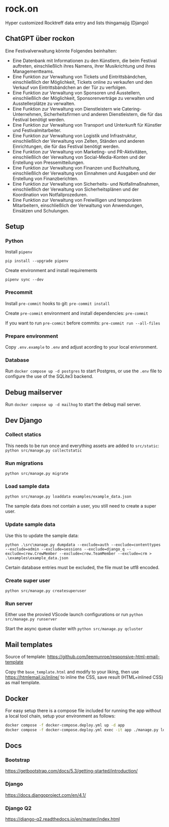 # rock.on

Hyper customized Rocktreff data entry and lists thingamajig (Django)

## ChatGPT über rockon

Eine Festivalverwaltung könnte Folgendes beinhalten:

- Eine Datenbank mit Informationen zu den Künstlern, die beim Festival auftreten, einschließlich ihres Namens, ihrer Musikrichtung und ihres Managementteams.
- Eine Funktion zur Verwaltung von Tickets und Eintrittsbändchen, einschließlich der Möglichkeit, Tickets online zu verkaufen und den Verkauf von Eintrittsbändchen an der Tür zu verfolgen.
- Eine Funktion zur Verwaltung von Sponsoren und Ausstellern, einschließlich der Möglichkeit, Sponsorenverträge zu verwalten und Ausstellerplätze zu verwalten.
- Eine Funktion zur Verwaltung von Dienstleistern wie Catering-Unternehmen, Sicherheitsfirmen und anderen Dienstleistern, die für das Festival benötigt werden.
- Eine Funktion zur Verwaltung von Transport und Unterkunft für Künstler und Festivalmitarbeiter.
- Eine Funktion zur Verwaltung von Logistik und Infrastruktur, einschließlich der Verwaltung von Zelten, Ständen und anderen Einrichtungen, die für das Festival benötigt werden.
- Eine Funktion zur Verwaltung von Marketing- und PR-Aktivitäten, einschließlich der Verwaltung von Social-Media-Konten und der Erstellung von Pressemitteilungen.
- Eine Funktion zur Verwaltung von Finanzen und Buchhaltung, einschließlich der Verwaltung von Einnahmen und Ausgaben und der Erstellung von Finanzberichten.
- Eine Funktion zur Verwaltung von Sicherheits- und Notfallmaßnahmen, einschließlich der Verwaltung von Sicherheitsplänen und der Koordination von Notfallprozeduren.
- Eine Funktion zur Verwaltung von Freiwilligen und temporären Mitarbeitern, einschließlich der Verwaltung von Anwendungen, Einsätzen und Schulungen.

## Setup

### Python

Install `pipenv`

`pip install --upgrade pipenv`

Create environment and install requirements

`pipenv sync --dev`

### Precommit

Install `pre-commit` hooks to git: `pre-commit install`

Create `pre-commit` environment and install dependencies: `pre-commit`

If you want to run `pre-commit` before commits: `pre-commit run --all-files`

### Prepare environment

Copy `.env.example` to `.env` and adjust acording to your local enivronment.

### Database

Run `docker compose up -d postgres` to start Postgres, or use the `.env` file to configure the use of the SQLite3 backend.

## Debug mailserver

Run `docker compose up -d mailhog` to start the debug mail server.

## Dev Django

### Collect statics

This needs to be run once and everything assets are added to `src/static`: `python src/manage.py collectstatic`

### Run migrations

`python src/manage.py migrate`

### Load sample data

`python src/manage.py loaddata examples/example_data.json`

The sample data does not contain a user, you still need to create a super user.

### Update sample data

Use this to update the sample data:

`python .\src\manage.py dumpdata --exclude=auth --exclude=contenttypes --exclude=admin --exclude=sessions --exclude=django_q --exclude=crew.CrewMember --exclude=crew.TeamMember --exclude=crm > .\examples\example_data.json`

Certain database entries must be excluded, the file must be utf8 encoded.

### Create super user

`python src/manage.py createsuperuser`

### Run server

Either use the provied VScode launch configurations or run `python src/manage.py runserver`

Start the async queue cluster with `python src/manage.py qcluster`

## Mail templates

Source of template: <https://github.com/leemunroe/responsive-html-email-template>

Copy the `base_template.html` and modify to your liking, then use <https://htmlemail.io/inline/> to inline the CSS, save result (HTML+inlined CSS) as mail template.

## Docker

For easy setup there is a compose file included for running the app without a local tool chain, setup your environment as follows:

```bash
docker compose -f docker-compose.deploy.yml up -d app
docker compose -f docker-compose.deploy.yml exec -it app ./manage.py loaddata examples/example_data.json
```

## Docs

### Bootstrap

<https://getbootstrap.com/docs/5.3/getting-started/introduction/>

### Django

<https://docs.djangoproject.com/en/4.1/>

### Django Q2

<https://django-q2.readthedocs.io/en/master/index.html>
